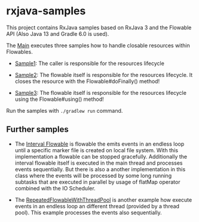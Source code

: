 # rxjava-samples
This project contains RxJava samples based on RxJava 3 and the Flowable API
(Also Java 13 and Gradle 6.0 is used).

The [Main](src/main/java/de/busam/samples/rxjava/Main.java) executes three
samples how to handle closable resources within Flowables.

* [Sample1](src/main/java/de/busam/samples/rxjava/resourcehandling/Sample1.java): 
The caller is responsible for the resources lifecycle

* [Sample2](src/main/java/de/busam/samples/rxjava/resourcehandling/Sample2.java): 
The flowable itself is responsible for the resources lifecycle. It
closes the resource with the Flowable#doFinally() method!

* [Sample3](src/main/java/de/busam/samples/rxjava/resourcehandling/Sample3.java): 
The flowable itself is responsible for the resources lifecycle
using the Flowable#using() method!


Run the samples with ``./gradlew run`` command.

## Further samples
* The [Interval Flowable](src/main/java/de/busam/samples/rxjava/endlesslooping/IntervalFlowable.java)
is flowable the emits events in an endless loop until a specific marker file is
created on local file system. With this implementation a flowable can be stopped 
gracefully. Additionally the interval flowable itself is executed in the main thread
and processes events sequentially. But there is also a another implementation in this
class where the events will be processed by some long running subtasks that are
executed in parallel by usage of flatMap operator combined with the IO Scheduler.

* The [RepeatedFlowableWithThreadPool](src/main/java/de/busam/samples/rxjava/endlesslooping/RepeatedFlowableWithThreadPool.java)
is another example how execute events in an endless loop an different thread (provided by a thread pool).
This example processes the events also sequentially.

